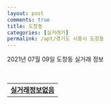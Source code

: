 ```yaml
---
layout: post
comments: true
title: 도창동
categories: [실거래가]
permalink: /apt/경기도 시흥시 도창동
---
```


2021년 07월 09일 도창동 실거래 정보

<script type="text/javascript">
  google.charts.load('current', {'packages':['corechart']});
  google.charts.setOnLoadCallback(drawChart);

  function drawChart() {
    var data = google.visualization.arrayToDataTable([['거래일', '매매', '전월세', '전매'], ['20-07', 6, 4, 0], ['20-08', 4, 12, 0], ['20-09', 5, 4, 0], ['20-10', 7, 1, 0], ['20-11', 4, 4, 0], ['20-12', 7, 3, 0], ['21-01', 7, 0, 0], ['21-02', 9, 4, 0], ['21-03', 10, 7, 0], ['21-04', 1, 4, 0], ['21-05', 2, 4, 0], ['21-06', 2, 1, 0], ['21-07', 0, 1, 0]]);

    var options = {
      title: '최근 1년간 유형별 거래량 추이',
      legend: { position: 'bottom' }
    };

    var chart = new google.visualization.LineChart(document.getElementById('columnchart_material'));
    chart.draw(data, (options));년간 
  }
</script>

<div id="columnchart_material" style="width: 95%; margin-left: -35px; display: block"></div>
<br>
<table>
  <tr>
    <td colspan="4" style="font-weight: bold;"><a href="https://search.naver.com/search.naver?query=도창동 실거래정보없음">실거래정보없음</a></td>
  </tr>
    
</table>
    